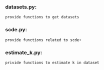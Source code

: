 ### datasets.py: 

    provide functions to get datasets

### scde.py: 
    
    provide functions related to scde+ 

### estimate_k.py:

    privide functions to estimate k in dataset